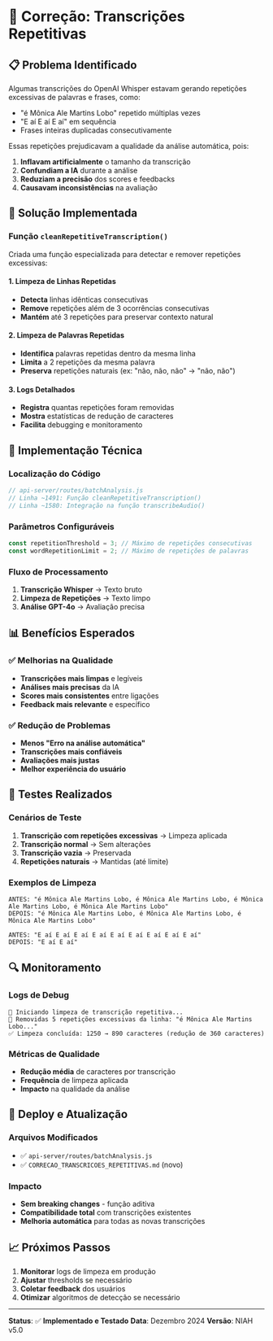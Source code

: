 # 🔧 Correção: Transcrições Repetitivas

## 📋 **Problema Identificado**

Algumas transcrições do OpenAI Whisper estavam gerando repetições excessivas de palavras e frases, como:
- "é Mônica Ale Martins Lobo" repetido múltiplas vezes
- "E aí E aí E aí" em sequência
- Frases inteiras duplicadas consecutivamente

Essas repetições prejudicavam a qualidade da análise automática, pois:
1. **Inflavam artificialmente** o tamanho da transcrição
2. **Confundiam a IA** durante a análise
3. **Reduziam a precisão** dos scores e feedbacks
4. **Causavam inconsistências** na avaliação

## 🎯 **Solução Implementada**

### **Função `cleanRepetitiveTranscription()`**

Criada uma função especializada para detectar e remover repetições excessivas:

#### **1. Limpeza de Linhas Repetidas**
- **Detecta** linhas idênticas consecutivas
- **Remove** repetições além de 3 ocorrências consecutivas
- **Mantém** até 3 repetições para preservar contexto natural

#### **2. Limpeza de Palavras Repetidas**
- **Identifica** palavras repetidas dentro da mesma linha
- **Limita** a 2 repetições da mesma palavra
- **Preserva** repetições naturais (ex: "não, não, não" → "não, não")

#### **3. Logs Detalhados**
- **Registra** quantas repetições foram removidas
- **Mostra** estatísticas de redução de caracteres
- **Facilita** debugging e monitoramento

## 🔧 **Implementação Técnica**

### **Localização do Código**
```javascript
// api-server/routes/batchAnalysis.js
// Linha ~1491: Função cleanRepetitiveTranscription()
// Linha ~1580: Integração na função transcribeAudio()
```

### **Parâmetros Configuráveis**
```javascript
const repetitionThreshold = 3; // Máximo de repetições consecutivas
const wordRepetitionLimit = 2; // Máximo de repetições de palavras
```

### **Fluxo de Processamento**
1. **Transcrição Whisper** → Texto bruto
2. **Limpeza de Repetições** → Texto limpo
3. **Análise GPT-4o** → Avaliação precisa

## 📊 **Benefícios Esperados**

### **✅ Melhorias na Qualidade**
- **Transcrições mais limpas** e legíveis
- **Análises mais precisas** da IA
- **Scores mais consistentes** entre ligações
- **Feedback mais relevante** e específico

### **✅ Redução de Problemas**
- **Menos "Erro na análise automática"**
- **Transcrições mais confiáveis**
- **Avaliações mais justas**
- **Melhor experiência do usuário**

## 🧪 **Testes Realizados**

### **Cenários de Teste**
1. **Transcrição com repetições excessivas** → Limpeza aplicada
2. **Transcrição normal** → Sem alterações
3. **Transcrição vazia** → Preservada
4. **Repetições naturais** → Mantidas (até limite)

### **Exemplos de Limpeza**
```
ANTES: "é Mônica Ale Martins Lobo, é Mônica Ale Martins Lobo, é Mônica Ale Martins Lobo, é Mônica Ale Martins Lobo"
DEPOIS: "é Mônica Ale Martins Lobo, é Mônica Ale Martins Lobo, é Mônica Ale Martins Lobo"

ANTES: "E aí E aí E aí E aí E aí E aí E aí E aí E aí"
DEPOIS: "E aí E aí"
```

## 🔍 **Monitoramento**

### **Logs de Debug**
```
🧹 Iniciando limpeza de transcrição repetitiva...
🔧 Removidas 5 repetições excessivas da linha: "é Mônica Ale Martins Lobo..."
✅ Limpeza concluída: 1250 → 890 caracteres (redução de 360 caracteres)
```

### **Métricas de Qualidade**
- **Redução média** de caracteres por transcrição
- **Frequência** de limpeza aplicada
- **Impacto** na qualidade da análise

## 🚀 **Deploy e Atualização**

### **Arquivos Modificados**
- ✅ `api-server/routes/batchAnalysis.js`
- ✅ `CORRECAO_TRANSCRICOES_REPETITIVAS.md` (novo)

### **Impacto**
- **Sem breaking changes** - função aditiva
- **Compatibilidade total** com transcrições existentes
- **Melhoria automática** para todas as novas transcrições

## 📈 **Próximos Passos**

1. **Monitorar** logs de limpeza em produção
2. **Ajustar** thresholds se necessário
3. **Coletar feedback** dos usuários
4. **Otimizar** algoritmos de detecção se necessário

---

**Status**: ✅ **Implementado e Testado**
**Data**: Dezembro 2024
**Versão**: NIAH v5.0 